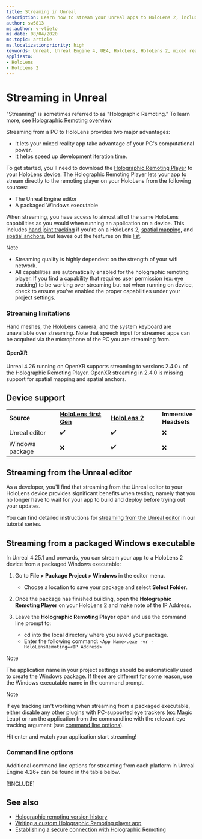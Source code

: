 ```yaml
---
title: Streaming in Unreal
description: Learn how to stream your Unreal apps to HoloLens 2, including streaming limitations and command line options.
author: sw5813
ms.author: v-vtieto
ms.date: 08/04/2020
ms.topic: article
ms.localizationpriority: high
keywords: Unreal, Unreal Engine 4, UE4, HoloLens, HoloLens 2, mixed reality, streaming, PC, holographic app remoting, holographic remoting player, documentation, mixed reality headset, windows mixed reality headset, virtual reality headset
appliesto:
- HoloLens 
- HoloLens 2
---
```


# Streaming in Unreal

"Streaming" is sometimes referred to as "Holographic Remoting." To learn more, see [Holographic Remoting overview](../platform-capabilities-and-apis/holographic-remoting-overview.md)

Streaming from a PC to HoloLens provides two major advantages: 
* It lets your mixed reality app take advantage of your PC's computational power. 
* It helps speed up development iteration time. 

To get started, you'll need to download the [Holographic Remoting Player](../platform-capabilities-and-apis/holographic-remoting-player.md) to your HoloLens device. The Holographic Remoting Player lets your app to stream  directly to the remoting player on your HoloLens from the following sources:

* The Unreal Engine editor
* A packaged Windows executable 

When streaming, you have access to almost all of the same HoloLens capabilities as you would when running an application on a device. This includes [hand joint tracking](unreal-hand-tracking.md) if you're on a HoloLens 2, [spatial mapping](unreal-spatial-mapping.md), and [spatial anchors](unreal-spatial-anchors.md), but leaves out the features on this [list](../platform-capabilities-and-apis/holographic-remoting-troubleshooting.md). 

> [!NOTE]
> * Streaming quality is highly dependent on the strength of your wifi network.
> * All capabilities are automatically enabled for the holographic remoting player. If you find a capability that requires user permission (ex: eye tracking) to be working over streaming but not when running on device, check to ensure you've enabled the proper capabilities under your project settings.

### Streaming limitations

Hand meshes, the HoloLens camera, and the system keyboard are unavailable over streaming. Note that speech input for streamed apps can be acquired via the microphone of the PC you are streaming from.

#### OpenXR

Unreal 4.26 running on OpenXR supports streaming to versions 2.4.0+ of the Holographic Remoting Player. OpenXR streaming in 2.4.0 is missing support for spatial mapping and spatial anchors. 

## Device support

<table>
    <colgroup>
    <col width="33%" />
    <col width="33%" />
    <col width="33%" />
    </colgroup>
    <tr>
        <td><strong>Source</strong></td>
        <td><a href="/hololens/hololens1-hardware"><strong>HoloLens first Gen</strong></a></td>
        <td><a href="https://www.microsoft.com/hololens/hardware"><strong>HoloLens 2</strong></a></td>
        <td><strong>Immersive Headsets</strong></td>
    </tr>
     <tr>
        <td>Unreal editor</td>
        <td>✔️</td>
        <td>✔️</td>
        <td>❌</td>
    </tr>
    <tr>
        <td>Windows package</td>
        <td>❌</td>
        <td>✔️</td>
        <td>❌</td>
    </tr>

</table>

## Streaming from the Unreal editor

As a developer, you'll find that streaming from the Unreal editor to your HoloLens device provides significant benefits when testing, namely that you no longer have to wait for your app to build and deploy before trying out your updates.

You can find detailed instructions for [streaming from the Unreal editor](tutorials/unreal-uxt-ch6.md#device-only-streaming) in our tutorial series.

## Streaming from a packaged Windows executable

In Unreal 4.25.1 and onwards, you can stream your app to a HoloLens 2 device from a packaged Windows executable: 

1. Go to **File > Package Project > Windows** in the editor menu. 
    * Choose a location to save your package and select **Select Folder**.

2. Once the package has finished building, open the **Holographic Remoting Player** on your HoloLens 2 and make note of the IP Address. 
3. Leave the **Holographic Remoting Player** open and use the command line prompt to: 
    * cd into the local directory where you saved your package.
    * Enter the following command: `<App Name>.exe -vr -HoloLensRemoting=<IP Address>`

> [!NOTE]
> The application name in your project settings should be automatically used to create the Windows package. If these are different for some reason, use the Windows executable name in the command prompt.

> [!NOTE]
> If eye tracking isn't working when streaming from a packaged executable, either disable any other plugins with PC-supported eye trackers (ex: Magic Leap) or run the application from the commandline with the relevant eye tracking argument (see [command line options](https://docs.microsoft.com/en-us/windows/mixed-reality/develop/unreal/unreal-streaming?tabs=wmr#command-line-options)).

Hit enter and watch your application start streaming!

### Command line options

Additional command line options for streaming from each platform in Unreal Engine 4.26+ can be found in the table below. 

[!INCLUDE[](includes/tabs-streaming-args.md)]

## See also

* [Holographic remoting version history](../platform-capabilities-and-apis/holographic-remoting-version-history.md)
* [Writing a custom Holographic Remoting player app](../platform-capabilities-and-apis/holographic-remoting-create-player.md)
* [Establishing a secure connection with Holographic Remoting](../platform-capabilities-and-apis/holographic-remoting-secure-connection.md)